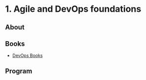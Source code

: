 # 1. Agile and DevOps foundations

## About

## Books
- [DevOps Books](https://nextcloud.andersenlab.dev/index.php/s/PsA45Sdx6zYFAK8)

## Program
